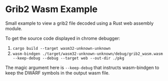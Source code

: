 # Grib2 Wasm Example

Small example to view a grib2 file decoded using a Rust web assembly module.

To get the source code displayed in chrome debugger:

1. `cargo build --target wasm32-unknown-unknown`
1. `wasm-bindgen ./target/wasm32-unknown-unknown/debug/grib2_wasm.wasm --keep-debug --debug --target web --out-dir ./pkg`

The magic argument here is `--keep-debug` that instructs wasm-bindgen to keep the DWARF symbols in the output wasm file.



